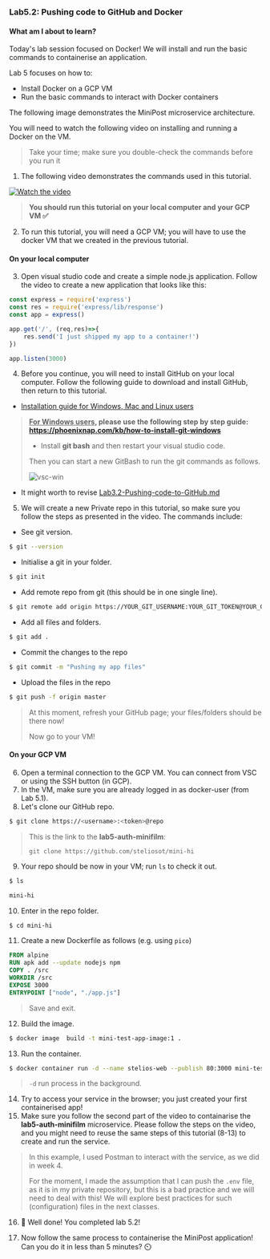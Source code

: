 ###  Lab5.2: Pushing code to GitHub and Docker

#### What am I about to learn?

Today's lab session focused on Docker! We will install and run the basic commands to containerise an application.

Lab 5 focuses on how to:

* Install Docker on a GCP VM
* Run the basic commands to interact with Docker containers

The following image demonstrates the MiniPost microservice architecture.

You will need to watch the following video on installing and running a Docker on the VM.

> Take your time; make sure you double-check the commands before you run it

1. The following video demonstrates the commands used in this tutorial. 

[![Watch the video](https://i.ytimg.com/vi/7AmBWq0NSVE/hqdefault.jpg)](https://youtu.be/7AmBWq0NSVE)

> **You should run this tutorial on your local computer and your GCP VM :white_check_mark:**

2. To run this tutorial, you will need a GCP VM; you will have to use the docker VM that we created in the previous tutorial.

#### On your local computer

3. Open visual studio code and create a simple node.js application. Follow the video to create a new application that looks like this:

```javascript
const express = require('express')
const res = require('express/lib/response')
const app = express()

app.get('/', (req,res)=>{
    res.send('I just shipped my app to a container!')
})

app.listen(3000)
```

4. Before you continue, you will need to install GitHub on your local computer. Follow the following guide to download and install GitHub, then return to this tutorial.

* [Installation guide for Windows, Mac and Linux users](https://github.com/git-guides/install-git)

> **<u>For Windows users</u>, please use the following step by step guide: https://phoenixnap.com/kb/how-to-install-git-windows** 
>
> * Install **git bash** and then restart your visual studio code.
>
> Then you can start a new GitBash to run the git commands as follows.
>
> ![vsc-win](images/vsc-win.png)

* It might worth to revise [Lab3.2-Pushing-code-to-GitHub.md](https://github.com/steliosot/cc/blob/master/Class-3/Lab3.2-Pushing-code-to-GitHub.md)

5. We will create a new Private repo in this tutorial, so make sure you follow the steps as presented in the video. The commands include:

* See git version.

```bash
$ git --version
```

* Initialise a git in your folder.

```bash
$ git init
```

* Add remote repo from git (this should be in one single line).

```bash
$ git remote add origin https://YOUR_GIT_USERNAME:YOUR_GIT_TOKEN@YOUR_GIT_REPO
```

* Add all files and folders.

```bash
$ git add . 
```

* Commit the changes to the repo

```bash
$ git commit -m "Pushing my app files"
```

* Upload the files in the repo

```bash
$ git push -f origin master
```

> At this moment, refresh your GitHub page; your files/folders should be there now!
>
> Now go to your VM!

#### On your GCP VM

6. Open a terminal connection to the GCP VM. You can connect from VSC or using the SSH button (in GCP).
7. In the VM, make sure you are already logged in as docker-user (from Lab 5.1). 
8. Let's clone our GitHub repo.

```bash
$ git clone https://<username>:<token>@repo
```

> This is the link to the **lab5-auth-minifilm**: 
>
> ```
> git clone https://github.com/steliosot/mini-hi
> ```

9. Your repo should be now in your VM; run `ls` to check it out.

```bash
$ ls

mini-hi
```

10. Enter in the repo folder.

```bash
$ cd mini-hi
```

11. Create a new Dockerfile as follows (e.g. using `pico`)

```dockerfile
FROM alpine
RUN apk add --update nodejs npm
COPY . /src
WORKDIR /src
EXPOSE 3000
ENTRYPOINT ["node", "./app.js"]
```

> Save and exit.

12. Build the image.

```bash
$ docker image  build -t mini-test-app-image:1 .
```

13. Run the container.

```bash
$ docker container run -d --name stelios-web --publish 80:3000 mini-test-app-image:1
```

> `-d` run process in the background. 

14. Try to access your service in the browser; you just created your first containerised app!
15. Make sure you follow the second part of the video to containarise the **lab5-auth-minifilm** microservice. Please follow the steps on the video, and you might need to reuse the same steps of this tutorial (8-13) to create and run the service.

> In this example, I used Postman to interact with the service, as we did in week 4.
>
> For the moment, I made the assumption that I can push the `.env` file, as it is in my private repository, but this is a bad practice and we will need to deal with this! We will explore best practices for such (configuration) files in the next classes.

16. :checkered_flag: Well done! You completed lab 5.2!

17. Now follow the same process to containerise the MiniPost application! Can you do it in less than 5 minutes? :timer_clock:
